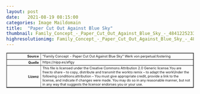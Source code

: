 ```yaml
---
layout: post
date:   2021-08-19 08:15:00
categories: Image Maildomain
title:  "Paper Cut Out Against Blue Sky"
thumbnail: Family_Concept_-_Paper_Cut_Out_Against_Blue_Sky_-_48412252331-1.jpg
highresolutionimg: Family_Concept_-_Paper_Cut_Out_Against_Blue_Sky_-_48412252331.jpg
---
```


<div class="entry-content">

<table style="font-size: xx-small" border="1" cellpadding="2">
<tbody>
<tr>
<th style="text-align: right" width="81"><strong>Source</strong></th>
<td>"Family Concept - Paper Cut Out Against Blue Sky" Werk von perpetual.fostering</td>
</tr>
<tr>
<th style="text-align: right" width="81"><strong>Quelle</strong></th>
<td>https://nipp.es/aflgy</td>
</tr>
<tr>
<th style="text-align: right" width="81"><strong>Lizenz</strong></th>
<td>
This file is licensed under the Creative Commons Attribution 2.0 Generic license.You are free:to share – to copy, distribute and transmit the workto remix – to adapt the workUnder the following conditions:attribution – You must give appropriate credit, provide a link to the license, and indicate if changes were made. You may do so in any reasonable manner, but not in any way that suggests the licensor endorses you or your use.
</td>
</tr>
</tbody>
</table>
<p>&nbsp;</p>

</div><!-- .entry-content -->
